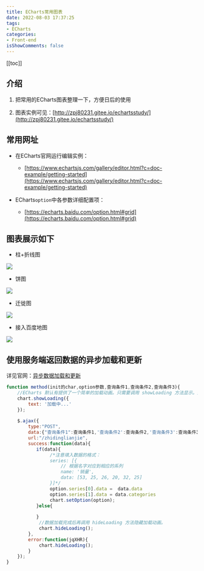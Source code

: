```yaml
---
title: ECharts常用图表
date: 2022-08-03 17:37:25
tags:
- ECharts
categories:
- Front-end
isShowComments: false
---
```


<Boxx/>

[[toc]]

## 介绍

1. 把常用的ECharts图表整理一下，方便日后的使用

2. 图表实例可见：[http://zpj80231.gitee.io/echartsstudy/](http://zpj80231.gitee.io/echartsstudy/)


## 常用网址

- 在ECharts官网运行编辑实例：
  
  - [https://www.echartsjs.com/gallery/editor.html?c=doc-example/getting-started](https://www.echartsjs.com/gallery/editor.html?c=doc-example/getting-started)
- ECharts`option`中各参数详细配置项：

  - [https://echarts.baidu.com/option.html#grid](https://echarts.baidu.com/option.html#grid)

## 图表展示如下

- 柱+折线图

![](/img/frontend/EChartsStudy/柱+折线图.png)

- 饼图

![](/img/frontend/EChartsStudy/饼图.png)

- 迁徙图

![](/img/frontend/EChartsStudy/迁徙图.png)

- 接入百度地图

![](/img/frontend/EChartsStudy/接入百度地图.png)

## 使用服务端返回数据的异步加载和更新

详见官网：[异步数据加载和更新](https://echarts.baidu.com/tutorial.html#异步数据加载和更新)

```javascript
function method(init的char,option参数,查询条件1,查询条件2,查询条件3){
	//ECharts 默认有提供了一个简单的加载动画。只需要调用 showLoading 方法显示。数据加载完成后再调用 hideLoading 方法隐藏加载动画。
    chart.showLoading({
		text: '加载中...'
	});
    
	$.ajax({
		type:"POST",
		data:{"查询条件1":查询条件1,'查询条件2':查询条件2,'查询条件3':查询条件3},
        url:"/zhidinglianjie",
        success:function(data){
           if(data){
               	/*注意填入数据的格式：
               	series: [{
                    // 根据名字对应到相应的系列
                    name: '销量',
                    data: [53, 25, 26, 20, 32, 25]
        		}]*/
				option.series[0].data =  data.data
				option.series[1].data = data.categories
				chart.setOption(option);
           }else{
                
           }
            //数据加载完成后再调用 hideLoading 方法隐藏加载动画。
			chart.hideLoading();
        },
        error:function(jqXHR){
			chart.hideLoading();
        }
	});
}
```

